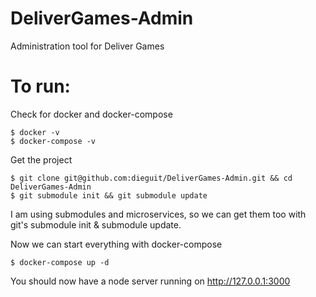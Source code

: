# DeliverGames-Admin
Administration tool for Deliver Games

# To run:
Check for docker and docker-compose
```{r, engine='bash', count_lines}
$ docker -v
$ docker-compose -v
```

Get the project
```{r, engine='bash', count_lines}
$ git clone git@github.com:dieguit/DeliverGames-Admin.git && cd DeliverGames-Admin
$ git submodule init && git submodule update
```
I am using submodules and microservices, so we can get them too with git's submodule init & submodule update.

Now we can start everything with docker-compose
```{r, engine='bash', count_lines}
$ docker-compose up -d
```
You should now have a node server running on http://127.0.0.1:3000 

